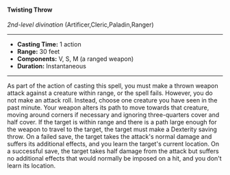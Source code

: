 #### Twisting Throw
*2nd-level divination* (Artificer,Cleric,Paladin,Ranger)
___
- **Casting Time:** 1 action
- **Range:** 30 feet
- **Components:** V, S, M (a ranged weapon)
- **Duration:** Instantaneous
---
As part of the action of casting this spell, you must
make a thrown weapon attack against a creature
within range, or the spell fails. However, you do not
make an attack roll. Instead, choose one creature
you have seen in the past minute. Your weapon
alters its path to move towards that creature,
moving around corners if necessary and ignoring
three-quarters cover and half cover. If the target is
within range and there is a path large enough for
the weapon to travel to the target, the target must
make a Dexterity saving throw.
On a failed save, the target takes the attack's
normal damage and suffers its additional effects,
and you learn the target's current location. On a
successful save, the target takes half damage from
the attack but suffers no additional effects that
would normally be imposed on a hit, and you don't
learn its location.
